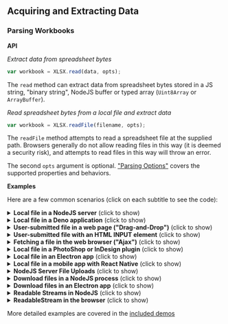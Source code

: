## Acquiring and Extracting Data

### Parsing Workbooks

**API**

_Extract data from spreadsheet bytes_

```js
var workbook = XLSX.read(data, opts);
```

The `read` method can extract data from spreadsheet bytes stored in a JS string,
"binary string", NodeJS buffer or typed array (`Uint8Array` or `ArrayBuffer`).


_Read spreadsheet bytes from a local file and extract data_

```js
var workbook = XLSX.readFile(filename, opts);
```

The `readFile` method attempts to read a spreadsheet file at the supplied path.
Browsers generally do not allow reading files in this way (it is deemed a
security risk), and attempts to read files in this way will throw an error.

The second `opts` argument is optional. ["Parsing Options"](#parsing-options)
covers the supported properties and behaviors.

**Examples**

Here are a few common scenarios (click on each subtitle to see the code):

<details>
  <summary><b>Local file in a NodeJS server</b> (click to show)</summary>

`readFile` uses `fs.readFileSync` under the hood:

```js
var XLSX = require("xlsx");

var workbook = XLSX.readFile("test.xlsx");
```

For Node ESM, the `readFile` helper is not enabled. Instead, `fs.readFileSync`
should be used to read the file data as a `Buffer` for use with `XLSX.read`:

```js
import { readFileSync } from "fs";
import { read } from "xlsx/xlsx.mjs";

const buf = readFileSync("test.xlsx");
/* buf is a Buffer */
const workbook = read(buf);
```

</details>

<details>
  <summary><b>Local file in a Deno application</b> (click to show)</summary>

`readFile` uses `Deno.readFileSync` under the hood:

```js
// @deno-types="https://deno.land/x/sheetjs/types/index.d.ts"
import * as XLSX from 'https://deno.land/x/sheetjs/xlsx.mjs'

const workbook = XLSX.readFile("test.xlsx");
```

Applications reading files must be invoked with the `--allow-read` flag.  The
[`deno` demo](demos/deno/) has more examples

</details>

<details>
  <summary><b>User-submitted file in a web page ("Drag-and-Drop")</b> (click to show)</summary>

For modern websites targeting Chrome 76+, `File#arrayBuffer` is recommended:

```js
// XLSX is a global from the standalone script

async function handleDropAsync(e) {
  e.stopPropagation(); e.preventDefault();
  const f = e.dataTransfer.files[0];
  /* f is a File */
  const data = await f.arrayBuffer();
  /* data is an ArrayBuffer */
  const workbook = XLSX.read(data);

  /* DO SOMETHING WITH workbook HERE */
}
drop_dom_element.addEventListener("drop", handleDropAsync, false);
```

For maximal compatibility, the `FileReader` API should be used:

```js
function handleDrop(e) {
  e.stopPropagation(); e.preventDefault();
  var f = e.dataTransfer.files[0];
  /* f is a File */
  var reader = new FileReader();
  reader.onload = function(e) {
    var data = e.target.result;
    /* reader.readAsArrayBuffer(file) -> data will be an ArrayBuffer */
    var workbook = XLSX.read(data);

    /* DO SOMETHING WITH workbook HERE */
  };
  reader.readAsArrayBuffer(f);
}
drop_dom_element.addEventListener("drop", handleDrop, false);
```

<https://oss.sheetjs.com/sheetjs/> demonstrates the FileReader technique.

</details>

<details>
  <summary><b>User-submitted file with an HTML INPUT element</b> (click to show)</summary>

Starting with an HTML INPUT element with `type="file"`:

```html
<input type="file" id="input_dom_element">
```

For modern websites targeting Chrome 76+, `Blob#arrayBuffer` is recommended:

```js
// XLSX is a global from the standalone script

async function handleFileAsync(e) {
  const file = e.target.files[0];
  const data = await file.arrayBuffer();
  /* data is an ArrayBuffer */
  const workbook = XLSX.read(data);

  /* DO SOMETHING WITH workbook HERE */
}
input_dom_element.addEventListener("change", handleFileAsync, false);
```

For broader support (including IE10+), the `FileReader` approach is recommended:

```js
function handleFile(e) {
  var file = e.target.files[0];
  var reader = new FileReader();
  reader.onload = function(e) {
    var data = e.target.result;
    /* reader.readAsArrayBuffer(file) -> data will be an ArrayBuffer */
    var workbook = XLSX.read(e.target.result);

    /* DO SOMETHING WITH workbook HERE */
  };
  reader.readAsArrayBuffer(file);
}
input_dom_element.addEventListener("change", handleFile, false);
```

The [`oldie` demo](demos/oldie/) shows an IE-compatible fallback scenario.

</details>

<details>
  <summary><b>Fetching a file in the web browser ("Ajax")</b> (click to show)</summary>

For modern websites targeting Chrome 42+, `fetch` is recommended:

```js
// XLSX is a global from the standalone script

(async() => {
  const url = "http://oss.sheetjs.com/test_files/formula_stress_test.xlsx";
  const data = await (await fetch(url)).arrayBuffer();
  /* data is an ArrayBuffer */
  const workbook = XLSX.read(data);

  /* DO SOMETHING WITH workbook HERE */
})();
```

For broader support, the `XMLHttpRequest` approach is recommended:

```js
var url = "http://oss.sheetjs.com/test_files/formula_stress_test.xlsx";

/* set up async GET request */
var req = new XMLHttpRequest();
req.open("GET", url, true);
req.responseType = "arraybuffer";

req.onload = function(e) {
  var workbook = XLSX.read(req.response);

  /* DO SOMETHING WITH workbook HERE */
};

req.send();
```

The [`xhr` demo](demos/xhr/) includes a longer discussion and more examples.

<http://oss.sheetjs.com/sheetjs/ajax.html> shows fallback approaches for IE6+.

</details>

<details>
  <summary><b>Local file in a PhotoShop or InDesign plugin</b> (click to show)</summary>

`readFile` wraps the `File` logic in Photoshop and other ExtendScript targets.
The specified path should be an absolute path:

```js
#include "xlsx.extendscript.js"

/* Read test.xlsx from the Documents folder */
var workbook = XLSX.readFile(Folder.myDocuments + "/test.xlsx");
```

The [`extendscript` demo](demos/extendscript/) includes a more complex example.

</details>

<details>
  <summary><b>Local file in an Electron app</b> (click to show)</summary>

`readFile` can be used in the renderer process:

```js
/* From the renderer process */
var XLSX = require("xlsx");

var workbook = XLSX.readFile(path);
```

Electron APIs have changed over time.  The [`electron` demo](demos/electron/)
shows a complete example and details the required version-specific settings.

</details>

<details>
  <summary><b>Local file in a mobile app with React Native</b> (click to show)</summary>

The [`react` demo](demos/react) includes a sample React Native app.

Since React Native does not provide a way to read files from the filesystem, a
third-party library must be used.  The following libraries have been tested:

- [`react-native-file-access`](https://npm.im/react-native-file-access)

The `base64` encoding returns strings compatible with the `base64` type:

```js
import XLSX from "xlsx";
import { FileSystem } from "react-native-file-access";

const b64 = await FileSystem.readFile(path, "base64");
/* b64 is a base64 string */
const workbook = XLSX.read(b64, {type: "base64"});
```

- [`react-native-fs`](https://npm.im/react-native-fs)

The `ascii` encoding returns binary strings compatible with the `binary` type:

```js
import XLSX from "xlsx";
import { readFile } from "react-native-fs";

const bstr = await readFile(path, "ascii");
/* bstr is a binary string */
const workbook = XLSX.read(bstr, {type: "binary"});
```

</details>

<details>
  <summary><b>NodeJS Server File Uploads</b> (click to show)</summary>

`read` can accept a NodeJS buffer.  `readFile` can read files generated by a
HTTP POST request body parser like [`formidable`](https://npm.im/formidable):

```js
const XLSX = require("xlsx");
const http = require("http");
const formidable = require("formidable");

const server = http.createServer((req, res) => {
  const form = new formidable.IncomingForm();
  form.parse(req, (err, fields, files) => {
    /* grab the first file */
    const f = Object.entries(files)[0][1];
    const path = f.filepath;
    const workbook = XLSX.readFile(path);

    /* DO SOMETHING WITH workbook HERE */
  });
}).listen(process.env.PORT || 7262);
```

The [`server` demo](demos/server) has more advanced examples.

</details>

<details>
  <summary><b>Download files in a NodeJS process</b> (click to show)</summary>

Node 17.5 and 18.0 have native support for fetch:

```js
const XLSX = require("xlsx");

const data = await (await fetch(url)).arrayBuffer();
/* data is an ArrayBuffer */
const workbook = XLSX.read(data);
```

For broader compatibility, third-party modules are recommended.

[`request`](https://npm.im/request) requires a `null` encoding to yield Buffers:

```js
var XLSX = require("xlsx");
var request = require("request");

request({url: url, encoding: null}, function(err, resp, body) {
  var workbook = XLSX.read(body);

  /* DO SOMETHING WITH workbook HERE */
});
```

[`axios`](https://npm.im/axios) works the same way in browser and in NodeJS:

```js
const XLSX = require("xlsx");
const axios = require("axios");

(async() => {
  const res = await axios.get(url, {responseType: "arraybuffer"});
  /* res.data is a Buffer */
  const workbook = XLSX.read(res.data);

  /* DO SOMETHING WITH workbook HERE */
})();
```

</details>

<details>
  <summary><b>Download files in an Electron app</b> (click to show)</summary>

The `net` module in the main process can make HTTP/HTTPS requests to external
resources.  Responses should be manually concatenated using `Buffer.concat`:

```js
const XLSX = require("xlsx");
const { net } = require("electron");

const req = net.request(url);
req.on("response", (res) => {
  const bufs = []; // this array will collect all of the buffers
  res.on("data", (chunk) => { bufs.push(chunk); });
  res.on("end", () => {
    const workbook = XLSX.read(Buffer.concat(bufs));

    /* DO SOMETHING WITH workbook HERE */
  });
});
req.end();
```

</details>

<details>
  <summary><b>Readable Streams in NodeJS</b> (click to show)</summary>

When dealing with Readable Streams, the easiest approach is to buffer the stream
and process the whole thing at the end:

```js
var fs = require("fs");
var XLSX = require("xlsx");

function process_RS(stream, cb) {
  var buffers = [];
  stream.on("data", function(data) { buffers.push(data); });
  stream.on("end", function() {
    var buffer = Buffer.concat(buffers);
    var workbook = XLSX.read(buffer, {type:"buffer"});

    /* DO SOMETHING WITH workbook IN THE CALLBACK */
    cb(workbook);
  });
}
```

</details>

<details>
  <summary><b>ReadableStream in the browser</b> (click to show)</summary>

When dealing with `ReadableStream`, the easiest approach is to buffer the stream
and process the whole thing at the end:

```js
// XLSX is a global from the standalone script

async function process_RS(stream) {
  /* collect data */
  const buffers = [];
  const reader = stream.getReader();
  for(;;) {
    const res = await reader.read();
    if(res.value) buffers.push(res.value);
    if(res.done) break;
  }

  /* concat */
  const out = new Uint8Array(buffers.reduce((acc, v) => acc + v.length, 0));

  let off = 0;
  for(const u8 of arr) {
    out.set(u8, off);
    off += u8.length;
  }

  return out;
}

const data = await process_RS(stream);
/* data is Uint8Array */
const workbook = XLSX.read(data);
```

</details>

More detailed examples are covered in the [included demos](demos/)

